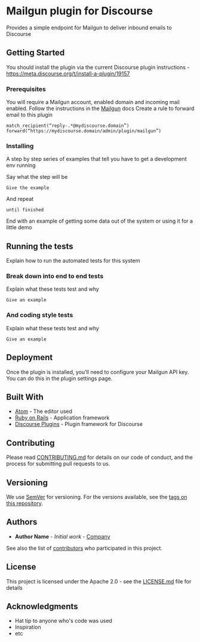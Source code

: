 # Mailgun plugin for Discourse

Provides a simple endpoint for Mailgun to deliver inbound emails to Discourse

## Getting Started

You should install the plugin via the current Discourse plugin instructions - https://meta.discourse.org/t/install-a-plugin/19157

### Prerequisites

You will require a Mailgun account, enabled domain and incoming mail enabled.
Follow the instructions in the [Mailgun](http://mailgun-documentation.readthedocs.io/en/latest/quickstart-receiving.html#how-to-start-receiving-inbound-email) docs
Create a rule to forward email to this plugin

```
match_recipient(“reply-.*@mydiscourse.domain”)
forward(“https://mydiscourse.domain/admin/plugin/mailgun”)
```

### Installing

A step by step series of examples that tell you have to get a development env running

Say what the step will be

```
Give the example
```

And repeat

```
until finished
```

End with an example of getting some data out of the system or using it for a little demo

## Running the tests

Explain how to run the automated tests for this system

### Break down into end to end tests

Explain what these tests test and why

```
Give an example
```

### And coding style tests

Explain what these tests test and why

```
Give an example
```

## Deployment

Once the plugin is installed, you'll need to configure your Mailgun API key. You can do this in the plugin settings page.

## Built With

* [Atom](https://atom.io) - The editor used
* [Ruby on Rails](http://rubyonrails.org) - Application framework
* [Discourse Plugins](https://meta.discourse.org/t/beginners-guide-to-creating-discourse-plugins-part-1/30515) - Plugin framework for Discourse

## Contributing

Please read [CONTRIBUTING.md](https://gist.github.com/PurpleBooth/b24679402957c63ec426) for details on our code of conduct, and the process for submitting pull requests to us.

## Versioning

We use [SemVer](http://semver.org/) for versioning. For the versions available, see the [tags on this repository](https://github.com/your/project/tags). 

## Authors

* **Author Name** - *Initial work* - [Company](https://really.ai/)

See also the list of [contributors](https://github.com/reallyreally/discourse-mailgun/contributors) who participated in this project.

## License

This project is licensed under the Apache 2.0 - see the [LICENSE.md](LICENSE.md) file for details

## Acknowledgments

* Hat tip to anyone who's code was used
* Inspiration
* etc
